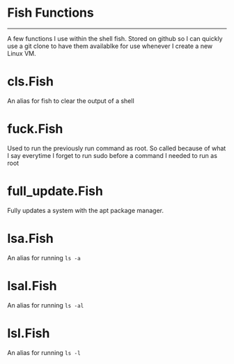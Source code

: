 # Fish Functions

----

A few functions I use within the shell fish. Stored on github so I can quickly use a git clone to have them availablke for use whenever I create a new Linux VM.

# cls.Fish

An alias for fish to clear the output of a shell

# fuck.Fish

Used to run the previously run command as root. So called because of what I say everytime I forget to run sudo before a command I needed to run as root

# full_update.Fish

Fully updates a system with the apt package manager.

# lsa.Fish

An alias for running `ls -a`

# lsal.Fish

An alias for running `ls -al`

# lsl.Fish

An alias for running `ls -l`
